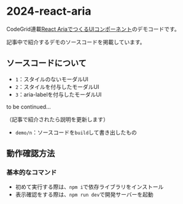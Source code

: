 # 2024-react-aria

CodeGrid連載[React AriaでつくるUIコンポーネント](https://www.codegrid.net/series/2024-react-aria/)のデモコードです。

記事中で紹介するデモのソースコードを掲載しています。

## ソースコードについて

- `1`：スタイルのないモーダルUI
- `2`：スタイルを付与したモーダルUI
- `3`：aria-labelを付与したモーダルUI

to be continued...

（記事で紹介されたら説明を更新します）

- `demo/n`：ソースコードを`build`して書き出したもの

## 動作確認方法

### 基本的なコマンド

- 初めて実行する際は、`npm i`で依存ライブラリをインストール
- 表示確認をする際は、`npm run dev`で開発サーバーを起動
